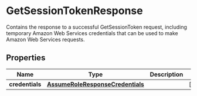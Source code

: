 

# GetSessionTokenResponse

Contains the response to a successful <a>GetSessionToken</a> request, including temporary Amazon Web Services credentials that can be used to make Amazon Web Services requests. 

## Properties

| Name | Type | Description | Notes |
|------------ | ------------- | ------------- | -------------|
|**credentials** | [**AssumeRoleResponseCredentials**](AssumeRoleResponseCredentials.md) |  |  [optional] |



